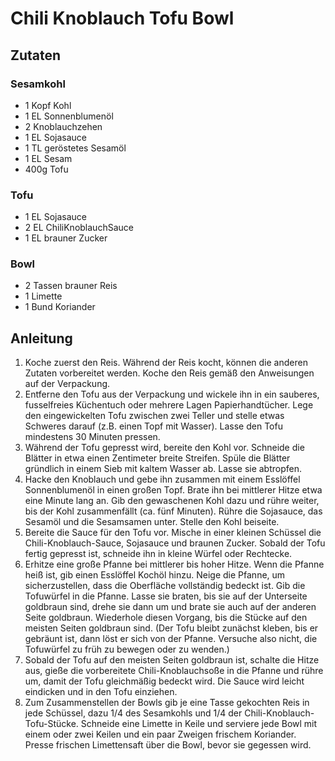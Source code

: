 # Chili Knoblauch Tofu Bowl
## Zutaten
### Sesamkohl
- 1 Kopf Kohl
- 1 EL Sonnenblumenöl
- 2 Knoblauchzehen
- 1 EL Sojasauce
- 1 TL geröstetes Sesamöl
- 1 EL Sesam
- 400g Tofu

### Tofu
- 1 EL Sojasauce
- 2 EL ChiliKnoblauchSauce
- 1 EL brauner Zucker

### Bowl
- 2 Tassen brauner Reis
- 1 Limette
- 1 Bund Koriander

## Anleitung
1. Koche zuerst den Reis. Während der Reis kocht, können die anderen Zutaten vorbereitet werden. Koche den Reis gemäß den Anweisungen auf der Verpackung.
2. Entferne den Tofu aus der Verpackung und wickele ihn in ein sauberes, fusselfreies Küchentuch oder mehrere Lagen Papierhandtücher. Lege den eingewickelten Tofu zwischen zwei Teller und stelle etwas Schweres darauf (z.B. einen Topf mit Wasser). Lasse den Tofu mindestens 30 Minuten pressen.
3. Während der Tofu gepresst wird, bereite den Kohl vor. Schneide die Blätter in etwa einen Zentimeter breite Streifen. Spüle die Blätter gründlich in einem Sieb mit kaltem Wasser ab. Lasse sie abtropfen.
4. Hacke den Knoblauch und gebe ihn zusammen mit einem Esslöffel Sonnenblumenöl in einen großen Topf. Brate ihn bei mittlerer Hitze etwa eine Minute lang an. Gib den gewaschenen Kohl dazu und rühre weiter, bis der Kohl zusammenfällt (ca. fünf Minuten). Rühre die Sojasauce, das Sesamöl und die Sesamsamen unter. Stelle den Kohl beiseite.
5. Bereite die Sauce für den Tofu vor. Mische in einer kleinen Schüssel die Chili-Knoblauch-Sauce, Sojasauce und braunen Zucker. Sobald der Tofu fertig gepresst ist, schneide ihn in kleine Würfel oder Rechtecke.
6. Erhitze eine große Pfanne bei mittlerer bis hoher Hitze. Wenn die Pfanne heiß ist, gib einen Esslöffel Kochöl hinzu. Neige die Pfanne, um sicherzustellen, dass die Oberfläche vollständig bedeckt ist. Gib die Tofuwürfel in die Pfanne. Lasse sie braten, bis sie auf der Unterseite goldbraun sind, drehe sie dann um und brate sie auch auf der anderen Seite goldbraun. Wiederhole diesen Vorgang, bis die Stücke auf den meisten Seiten goldbraun sind. (Der Tofu bleibt zunächst kleben, bis er gebräunt ist, dann löst er sich von der Pfanne. Versuche also nicht, die Tofuwürfel zu früh zu bewegen oder zu wenden.)
7. Sobald der Tofu auf den meisten Seiten goldbraun ist, schalte die Hitze aus, gieße die vorbereitete Chili-Knoblauchsoße in die Pfanne und rühre um, damit der Tofu gleichmäßig bedeckt wird. Die Sauce wird leicht eindicken und in den Tofu einziehen.
8. Zum Zusammenstellen der Bowls gib je eine Tasse gekochten Reis in jede Schüssel, dazu 1/4 des Sesamkohls und 1/4 der Chili-Knoblauch-Tofu-Stücke. Schneide eine Limette in Keile und serviere jede Bowl mit einem oder zwei Keilen und ein paar Zweigen frischem Koriander. Presse frischen Limettensaft über die Bowl, bevor sie gegessen wird.
